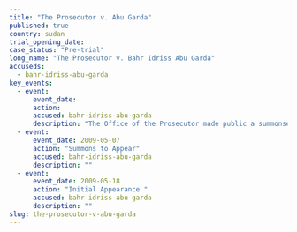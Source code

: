 ```yaml
---
title: "The Prosecutor v. Abu Garda"
published: true
country: sudan
trial_opening_date:
case_status: "Pre-trial"
long_name: "The Prosecutor v. Bahr Idriss Abu Garda"
accuseds:
  - bahr-idriss-abu-garda
key_events:
  - event:
      event_date:
      action:
      accused: bahr-idriss-abu-garda
      description: "The Office of the Prosecutor made public a summonses to appear for Abu Garda on May 17, 2009. His confirmation hearing was October 19-29, 2009, the charges against him were not confirmed."
  - event:
      event_date: 2009-05-07
      action: "Summons to Appear"
      accused: bahr-idriss-abu-garda
      description: ""
  - event:
      event_date: 2009-05-18
      action: "Initial Appearance "
      accused: bahr-idriss-abu-garda
      description: ""
slug: the-prosecutor-v-abu-garda
---
```

